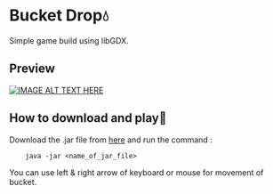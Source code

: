 # Bucket Drop:droplet:

Simple game build using libGDX.

## Preview

[![IMAGE ALT TEXT HERE](http://i3.ytimg.com/vi/KPDYgDNMjmU/hqdefault.jpg)](https://www.youtube.com/watch?v=watch?v=KPDYgDNMjmU)

## How to download and play:rocket:

Download the .jar file from [here](https://github.com/iamAbhishekkumar/Drop-Bucket/releases/download/v1.0/Bucket.Drop.jar) and run the command :

```
    java -jar <name_of_jar_file>
```

You can use left & right arrow of keyboard or mouse for movement of bucket.
